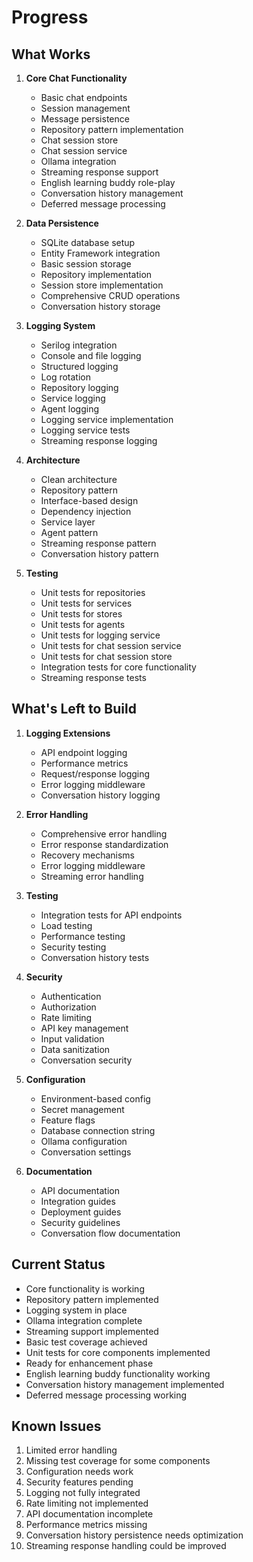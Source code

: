 # Progress

## What Works
1. **Core Chat Functionality**
   - Basic chat endpoints
   - Session management
   - Message persistence
   - Repository pattern implementation
   - Chat session store
   - Chat session service
   - Ollama integration
   - Streaming response support
   - English learning buddy role-play
   - Conversation history management
   - Deferred message processing

2. **Data Persistence**
   - SQLite database setup
   - Entity Framework integration
   - Basic session storage
   - Repository implementation
   - Session store implementation
   - Comprehensive CRUD operations
   - Conversation history storage

3. **Logging System**
   - Serilog integration
   - Console and file logging
   - Structured logging
   - Log rotation
   - Repository logging
   - Service logging
   - Agent logging
   - Logging service implementation
   - Logging service tests
   - Streaming response logging

4. **Architecture**
   - Clean architecture
   - Repository pattern
   - Interface-based design
   - Dependency injection
   - Service layer
   - Agent pattern
   - Streaming response pattern
   - Conversation history pattern

5. **Testing**
   - Unit tests for repositories
   - Unit tests for services
   - Unit tests for stores
   - Unit tests for agents
   - Unit tests for logging service
   - Unit tests for chat session service
   - Unit tests for chat session store
   - Integration tests for core functionality
   - Streaming response tests

## What's Left to Build
1. **Logging Extensions**
   - API endpoint logging
   - Performance metrics
   - Request/response logging
   - Error logging middleware
   - Conversation history logging

2. **Error Handling**
   - Comprehensive error handling
   - Error response standardization
   - Recovery mechanisms
   - Error logging middleware
   - Streaming error handling

3. **Testing**
   - Integration tests for API endpoints
   - Load testing
   - Performance testing
   - Security testing
   - Conversation history tests

4. **Security**
   - Authentication
   - Authorization
   - Rate limiting
   - API key management
   - Input validation
   - Data sanitization
   - Conversation security

5. **Configuration**
   - Environment-based config
   - Secret management
   - Feature flags
   - Database connection string
   - Ollama configuration
   - Conversation settings

6. **Documentation**
   - API documentation
   - Integration guides
   - Deployment guides
   - Security guidelines
   - Conversation flow documentation

## Current Status
- Core functionality is working
- Repository pattern implemented
- Logging system in place
- Ollama integration complete
- Streaming support implemented
- Basic test coverage achieved
- Unit tests for core components implemented
- Ready for enhancement phase
- English learning buddy functionality working
- Conversation history management implemented
- Deferred message processing working

## Known Issues
1. Limited error handling
2. Missing test coverage for some components
3. Configuration needs work
4. Security features pending
5. Logging not fully integrated
6. Rate limiting not implemented
7. API documentation incomplete
8. Performance metrics missing
9. Conversation history persistence needs optimization
10. Streaming response handling could be improved 
